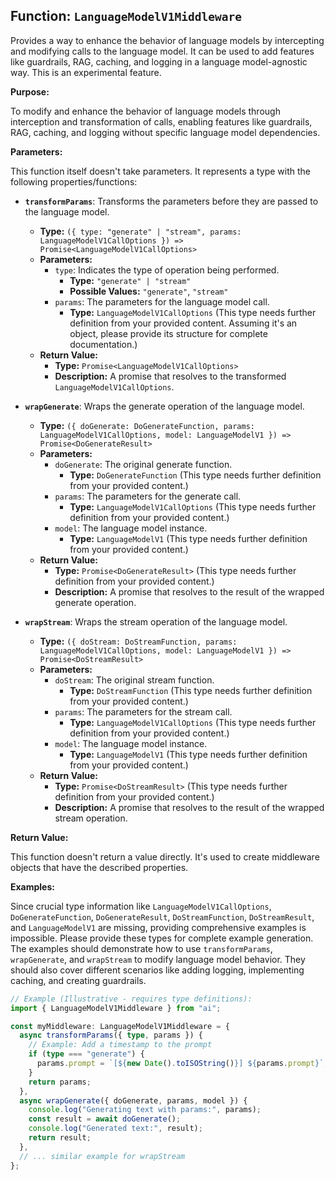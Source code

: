 ## Function: `LanguageModelV1Middleware`

Provides a way to enhance the behavior of language models by intercepting and modifying calls to the language model. It can be used to add features like guardrails, RAG, caching, and logging in a language model-agnostic way.  This is an experimental feature.

**Purpose:**

To modify and enhance the behavior of language models through interception and transformation of calls, enabling features like guardrails, RAG, caching, and logging without specific language model dependencies.

**Parameters:**

This function itself doesn't take parameters. It represents a type with the following properties/functions:

* **`transformParams`**:  Transforms the parameters before they are passed to the language model.
    * **Type:** `({ type: "generate" | "stream", params: LanguageModelV1CallOptions }) => Promise<LanguageModelV1CallOptions>`
    * **Parameters:**
        * `type`:  Indicates the type of operation being performed.
            * **Type:** `"generate" | "stream"`
            * **Possible Values:** `"generate"`, `"stream"`
        * `params`: The parameters for the language model call.
            * **Type:** `LanguageModelV1CallOptions` (This type needs further definition from your provided content.  Assuming it's an object, please provide its structure for complete documentation.)
    * **Return Value:**
        * **Type:** `Promise<LanguageModelV1CallOptions>`
        * **Description:** A promise that resolves to the transformed `LanguageModelV1CallOptions`.

* **`wrapGenerate`**: Wraps the generate operation of the language model.
    * **Type:** `({ doGenerate: DoGenerateFunction, params: LanguageModelV1CallOptions, model: LanguageModelV1 }) => Promise<DoGenerateResult>`
    * **Parameters:**
        * `doGenerate`: The original generate function.
            * **Type:** `DoGenerateFunction` (This type needs further definition from your provided content.)
        * `params`: The parameters for the generate call.
            * **Type:** `LanguageModelV1CallOptions` (This type needs further definition from your provided content.)
        * `model`: The language model instance.
            * **Type:** `LanguageModelV1` (This type needs further definition from your provided content.)
    * **Return Value:**
        * **Type:** `Promise<DoGenerateResult>` (This type needs further definition from your provided content.)
        * **Description:** A promise that resolves to the result of the wrapped generate operation.

* **`wrapStream`**: Wraps the stream operation of the language model.
    * **Type:** `({ doStream: DoStreamFunction, params: LanguageModelV1CallOptions, model: LanguageModelV1 }) => Promise<DoStreamResult>`
    * **Parameters:**
        * `doStream`: The original stream function.
            * **Type:** `DoStreamFunction` (This type needs further definition from your provided content.)
        * `params`: The parameters for the stream call.
            * **Type:** `LanguageModelV1CallOptions` (This type needs further definition from your provided content.)
        * `model`: The language model instance.
            * **Type:** `LanguageModelV1` (This type needs further definition from your provided content.)
    * **Return Value:**
        * **Type:** `Promise<DoStreamResult>` (This type needs further definition from your provided content.)
        * **Description:** A promise that resolves to the result of the wrapped stream operation.


**Return Value:**

This function doesn't return a value directly. It's used to create middleware objects that have the described properties.

**Examples:**

Since crucial type information like `LanguageModelV1CallOptions`, `DoGenerateFunction`, `DoGenerateResult`, `DoStreamFunction`, `DoStreamResult`, and `LanguageModelV1` are missing, providing comprehensive examples is impossible.  Please provide these types for complete example generation.  The examples should demonstrate how to use `transformParams`, `wrapGenerate`, and `wrapStream` to modify language model behavior.  They should also cover different scenarios like adding logging, implementing caching, and creating guardrails.


```typescript
// Example (Illustrative - requires type definitions):
import { LanguageModelV1Middleware } from "ai";

const myMiddleware: LanguageModelV1Middleware = {
  async transformParams({ type, params }) {
    // Example: Add a timestamp to the prompt
    if (type === "generate") {
      params.prompt = `[${new Date().toISOString()}] ${params.prompt}`;
    }
    return params;
  },
  async wrapGenerate({ doGenerate, params, model }) {
    console.log("Generating text with params:", params);
    const result = await doGenerate();
    console.log("Generated text:", result);
    return result;
  },
  // ... similar example for wrapStream
};
```
